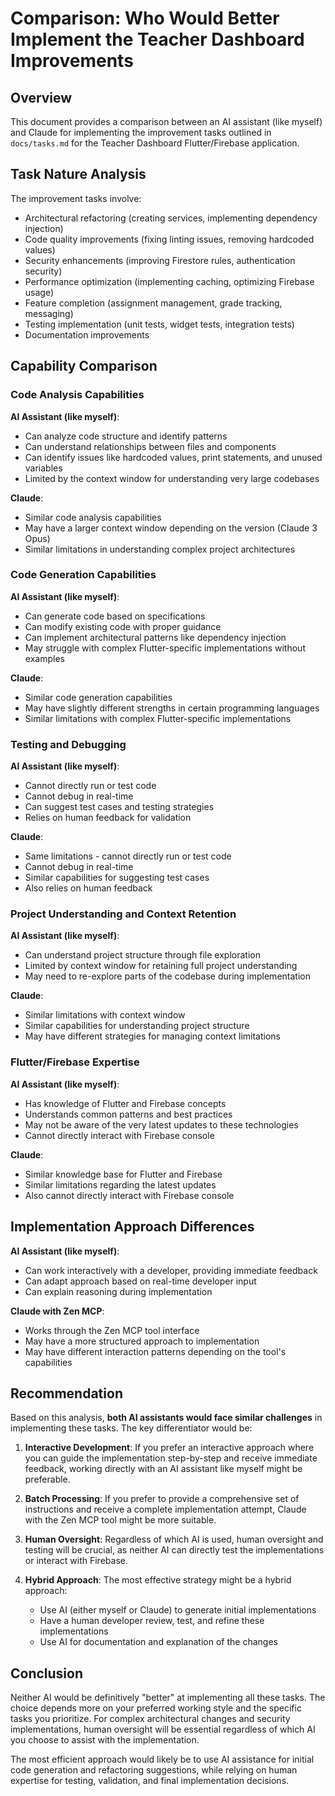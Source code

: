 # Comparison: Who Would Better Implement the Teacher Dashboard Improvements

## Overview

This document provides a comparison between an AI assistant (like myself) and Claude for implementing the improvement tasks outlined in `docs/tasks.md` for the Teacher Dashboard Flutter/Firebase application.

## Task Nature Analysis

The improvement tasks involve:
- Architectural refactoring (creating services, implementing dependency injection)
- Code quality improvements (fixing linting issues, removing hardcoded values)
- Security enhancements (improving Firestore rules, authentication security)
- Performance optimization (implementing caching, optimizing Firebase usage)
- Feature completion (assignment management, grade tracking, messaging)
- Testing implementation (unit tests, widget tests, integration tests)
- Documentation improvements

## Capability Comparison

### Code Analysis Capabilities

**AI Assistant (like myself)**:
- Can analyze code structure and identify patterns
- Can understand relationships between files and components
- Can identify issues like hardcoded values, print statements, and unused variables
- Limited by the context window for understanding very large codebases

**Claude**:
- Similar code analysis capabilities
- May have a larger context window depending on the version (Claude 3 Opus)
- Similar limitations in understanding complex project architectures

### Code Generation Capabilities

**AI Assistant (like myself)**:
- Can generate code based on specifications
- Can modify existing code with proper guidance
- Can implement architectural patterns like dependency injection
- May struggle with complex Flutter-specific implementations without examples

**Claude**:
- Similar code generation capabilities
- May have slightly different strengths in certain programming languages
- Similar limitations with complex Flutter-specific implementations

### Testing and Debugging

**AI Assistant (like myself)**:
- Cannot directly run or test code
- Cannot debug in real-time
- Can suggest test cases and testing strategies
- Relies on human feedback for validation

**Claude**:
- Same limitations - cannot directly run or test code
- Cannot debug in real-time
- Similar capabilities for suggesting test cases
- Also relies on human feedback

### Project Understanding and Context Retention

**AI Assistant (like myself)**:
- Can understand project structure through file exploration
- Limited by context window for retaining full project understanding
- May need to re-explore parts of the codebase during implementation

**Claude**:
- Similar limitations with context window
- Similar capabilities for understanding project structure
- May have different strategies for managing context limitations

### Flutter/Firebase Expertise

**AI Assistant (like myself)**:
- Has knowledge of Flutter and Firebase concepts
- Understands common patterns and best practices
- May not be aware of the very latest updates to these technologies
- Cannot directly interact with Firebase console

**Claude**:
- Similar knowledge base for Flutter and Firebase
- Similar limitations regarding the latest updates
- Also cannot directly interact with Firebase console

## Implementation Approach Differences

**AI Assistant (like myself)**:
- Can work interactively with a developer, providing immediate feedback
- Can adapt approach based on real-time developer input
- Can explain reasoning during implementation

**Claude with Zen MCP**:
- Works through the Zen MCP tool interface
- May have a more structured approach to implementation
- May have different interaction patterns depending on the tool's capabilities

## Recommendation

Based on this analysis, **both AI assistants would face similar challenges** in implementing these tasks. The key differentiator would be:

1. **Interactive Development**: If you prefer an interactive approach where you can guide the implementation step-by-step and receive immediate feedback, working directly with an AI assistant like myself might be preferable.

2. **Batch Processing**: If you prefer to provide a comprehensive set of instructions and receive a complete implementation attempt, Claude with the Zen MCP tool might be more suitable.

3. **Human Oversight**: Regardless of which AI is used, human oversight and testing will be crucial, as neither AI can directly test the implementations or interact with Firebase.

4. **Hybrid Approach**: The most effective strategy might be a hybrid approach:
   - Use AI (either myself or Claude) to generate initial implementations
   - Have a human developer review, test, and refine these implementations
   - Use AI for documentation and explanation of the changes

## Conclusion

Neither AI would be definitively "better" at implementing all these tasks. The choice depends more on your preferred working style and the specific tasks you prioritize. For complex architectural changes and security implementations, human oversight will be essential regardless of which AI you choose to assist with the implementation.

The most efficient approach would likely be to use AI assistance for initial code generation and refactoring suggestions, while relying on human expertise for testing, validation, and final implementation decisions.